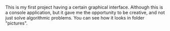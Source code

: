 This is my first project having a certain graphical interface. Although this is a console application, but it gave me the opportunity to be creative, and not just solve algorithmic problems. You can see how it looks in folder "pictures".
